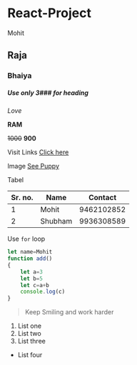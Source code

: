 # React-Project

Mohit 
## Raja
### Bhaiya
##### Use only 3### for heading
_Love_

**RAM** 

~~1000~~ **900**

Visit Links
[Click here](https://www.youtube.com/watch?v=bpdvNwvEeSE "Resume")

Image
[See Puppy](https://in.pinterest.com/pin/321022279659107119/ "Cute")

Tabel

Sr. no. |Name |Contact 
--- |--- |--- 
|1|Mohit|9462102852|
|2|Shubham|9936308589|

Use `for` loop


```Javascript
let name=Mohit
function add()
{
    let a=3
    let b=5
    let c=a+b
    console.log(c)
}
```

>Keep Smiling and work harder

1. List one
2. List two
3. List three


- List four
